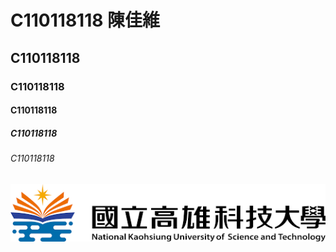 # C110118118 陳佳維
## C110118118
### C110118118
#### C110118118
##### C110118118
###### C110118118
![NKUST](nkust.jpg)
